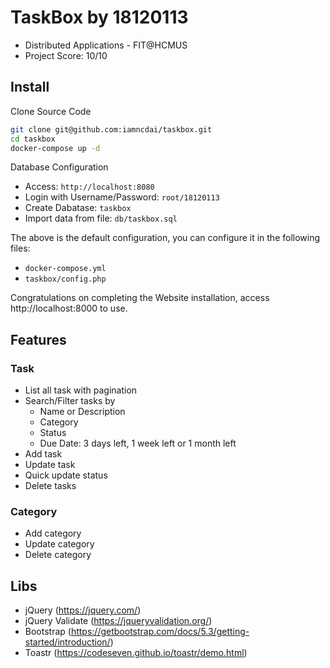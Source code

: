 # TaskBox by 18120113

- Distributed Applications - FIT@HCMUS
- Project Score: 10/10

## Install

Clone Source Code

```bash
git clone git@github.com:iamncdai/taskbox.git
cd taskbox
docker-compose up -d
```

Database Configuration
- Access: `http://localhost:8080`
- Login with Username/Password: `root/18120113`
- Create Dabatase: `taskbox`
- Import data from file: `db/taskbox.sql`

The above is the default configuration, you can configure it in the following files:
- `docker-compose.yml`
- `taskbox/config.php`

Congratulations on completing the Website installation, access http://localhost:8000 to use.

## Features

### Task
- List all task with pagination
- Search/Filter tasks by
  - Name or Description
  - Category
  - Status
  - Due Date: 3 days left, 1 week left or 1 month left
- Add task
- Update task
- Quick update status
- Delete tasks

### Category
- Add category
- Update category
- Delete category

## Libs
- jQuery (https://jquery.com/)
- jQuery Validate (https://jqueryvalidation.org/)
- Bootstrap (https://getbootstrap.com/docs/5.3/getting-started/introduction/)
- Toastr (https://codeseven.github.io/toastr/demo.html)

